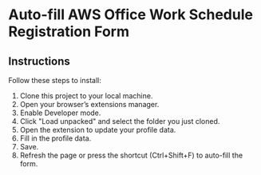 # Auto-fill AWS Office Work Schedule Registration Form
## Instructions
Follow these steps to install:

1. Clone this project to your local machine.
2. Open your browser’s extensions manager.
3. Enable Developer mode.
4. Click "Load unpacked" and select the folder you just cloned.
5. Open the extension to update your profile data.
6. Fill in the profile data.
7. Save.
8. Refresh the page or press the shortcut (Ctrl+Shift+F) to auto-fill the form.